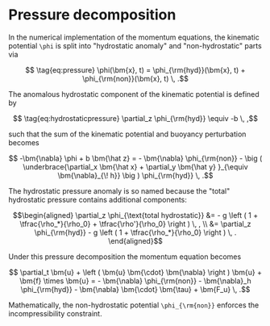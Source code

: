 # Pressure decomposition

In the numerical implementation of the momentum equations, the kinematic potential ``\phi`` 
is split into "hydrostatic anomaly" and "non-hydrostatic" parts via
```math
    \tag{eq:pressure}
    \phi(\bm{x}, t) = \phi_{\rm{hyd}}(\bm{x}, t) + \phi_{\rm{non}}(\bm{x}, t) \, .
```
The anomalous hydrostatic component of the kinematic potential is defined by 
```math
    \tag{eq:hydrostaticpressure}
    \partial_z \phi_{\rm{hyd}} \equiv -b \, ,
```
such that the sum of the kinematic potential and buoyancy perturbation becomes
```math
    -\bm{\nabla} \phi + b \bm{\hat z} = 
        - \bm{\nabla} \phi_{\rm{non}}
        - \big ( \underbrace{\partial_x \bm{\hat x} + \partial_y \bm{\hat y} }_{\equiv \bm{\nabla}_{\! h}} \big ) \phi_{\rm{hyd}} \, .
```
The hydrostatic pressure anomaly is so named because the "total" hydrostatic pressure 
contains additional components:
```math
\begin{aligned}
\partial_z \phi_{\text{total hydrostatic}} &= - g \left ( 1 + \tfrac{\rho_*}{\rho_0} + \tfrac{\rho'}{\rho_0} \right ) \, , \\
                                           &= \partial_z \phi_{\rm{hyd}} - g \left ( 1 + \tfrac{\rho_*}{\rho_0} \right ) \, .
\end{aligned}
```
Under this pressure decomposition the momentum equation becomes
```math
   \partial_t \bm{u} + \left ( \bm{u} \bm{\cdot} \bm{\nabla} \right ) \bm{u} + \bm{f} \times \bm{u} = 
    - \bm{\nabla} \phi_{\rm{non}} - \bm{\nabla}_h \phi_{\rm{hyd}} - \bm{\nabla} \bm{\cdot} \bm{\tau} + \bm{F_u} \, .
```
Mathematically, the non-hydrostatic potential ``\phi_{\rm{non}}`` enforces the incompressibility constraint.
